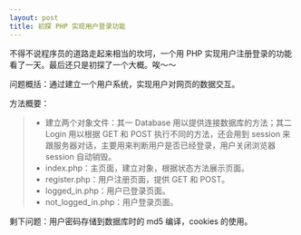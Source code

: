 ```yaml
---
layout: post
title: 初探 PHP 实现用户登录功能
---
```

不得不说程序员的道路走起来相当的坎坷，一个用 PHP 实现用户注册登录的功能看了一天。最后还只是初探了一个大概。唉～～

问题概括：通过建立一个用户系统，实现用户对网页的数据交互。

方法概要：

>* 建立两个对象文件：其一 Database 用以提供连接数据库的方法；其二 Login 用以根据 GET 和 POST 执行不同的方法，还会用到 session 来跟服务器对话，主要用来判断用户是否已经登录，用户关闭浏览器 session 自动销毁。
>* index.php：主页面，建立对象，根据状态方法展示页面。
>* register.php：用户注册页面，提供 GET 和 POST。
>* logged_in.php：用户已登录页面。
>* not_logged_in.php：用户登录页面。

剩下问题：用户密码存储到数据库时的 md5 编译，cookies 的使用。
